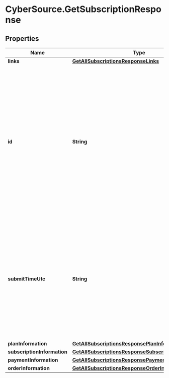 # CyberSource.GetSubscriptionResponse

## Properties
Name | Type | Description | Notes
------------ | ------------- | ------------- | -------------
**links** | [**GetAllSubscriptionsResponseLinks**](GetAllSubscriptionsResponseLinks.md) |  | [optional] 
**id** | **String** | An unique identification number generated by Cybersource to identify the submitted request. Returned by all services. It is also appended to the endpoint of the resource. On incremental authorizations, this value with be the same as the identification number returned in the original authorization response.  | [optional] 
**submitTimeUtc** | **String** | Time of request in UTC. Format: &#x60;YYYY-MM-DDThh:mm:ssZ&#x60; **Example** &#x60;2016-08-11T22:47:57Z&#x60; equals August 11, 2016, at 22:47:57 (10:47:57 p.m.). The &#x60;T&#x60; separates the date and the time. The &#x60;Z&#x60; indicates UTC.  Returned by Cybersource for all services.  | [optional] 
**planInformation** | [**GetAllSubscriptionsResponsePlanInformation**](GetAllSubscriptionsResponsePlanInformation.md) |  | [optional] 
**subscriptionInformation** | [**GetAllSubscriptionsResponseSubscriptionInformation**](GetAllSubscriptionsResponseSubscriptionInformation.md) |  | [optional] 
**paymentInformation** | [**GetAllSubscriptionsResponsePaymentInformation**](GetAllSubscriptionsResponsePaymentInformation.md) |  | [optional] 
**orderInformation** | [**GetAllSubscriptionsResponseOrderInformation**](GetAllSubscriptionsResponseOrderInformation.md) |  | [optional] 


